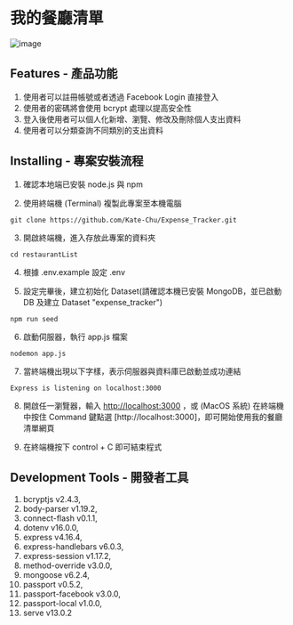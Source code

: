 # 我的餐廳清單

![image](https://github.com/Kate-Chu/Expense_Tracker/blob/main/public/imgs/intro.png)

## Features - 產品功能

1. 使用者可以註冊帳號或者透過 Facebook Login 直接登入
2. 使用者的密碼將會使用 bcrypt 處理以提高安全性
3. 登入後使用者可以個人化新增、瀏覽、修改及刪除個人支出資料
4. 使用者可以分類查詢不同類別的支出資料

## Installing - 專案安裝流程

1. 確認本地端已安裝 node.js 與 npm

2. 使用終端機 (Terminal) 複製此專案至本機電腦

```
git clone https://github.com/Kate-Chu/Expense_Tracker.git
```

3. 開啟終端機，進入存放此專案的資料夾

```
cd restaurantList
```

4. 根據 .env.example 設定 .env

5. 設定完畢後，建立初始化 Dataset(請確認本機已安裝 MongoDB，並已啟動 DB 及建立 Dataset "expense_tracker")

```
npm run seed
```

6. 啟動伺服器，執行 app.js 檔案

```
nodemon app.js
```

7. 當終端機出現以下字樣，表示伺服器與資料庫已啟動並成功連結

```
Express is listening on localhost:3000
```

8. 開啟任一瀏覽器，輸入 [http://localhost:3000](http://localhost:3000) ，或 (MacOS 系統) 在終端機中按住 Command 鍵點選 [http://localhost:3000]，即可開始使用我的餐廳清單網頁

9. 在終端機按下 control + C 即可結束程式

## Development Tools - 開發者工具

1. bcryptjs v2.4.3,
2. body-parser v1.19.2,
3. connect-flash v0.1.1,
4. dotenv v16.0.0,
5. express v4.16.4,
6. express-handlebars v6.0.3,
7. express-session v1.17.2,
8. method-override v3.0.0,
9. mongoose v6.2.4,
10. passport v0.5.2,
11. passport-facebook v3.0.0,
12. passport-local v1.0.0,
13. serve v13.0.2
